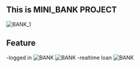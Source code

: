 ## This is MINI_BANK PROJECT

![BANK_1](https://user-images.githubusercontent.com/79856530/131814303-9f206c46-873e-4cd5-9eae-9c0e715250e0.png)

## Feature
-logged in
![BANK](https://im2.ezgif.com/tmp/ezgif-2-779df2b6534a.gif)
![BANK](https://user-images.githubusercontent.com/79856530/131814420-bb779ee5-d766-44a3-bd26-adfc933e6380.png)
-realtime loan
![BANK](https://im2.ezgif.com/tmp/ezgif-2-18ad3b55df6e.gif)
